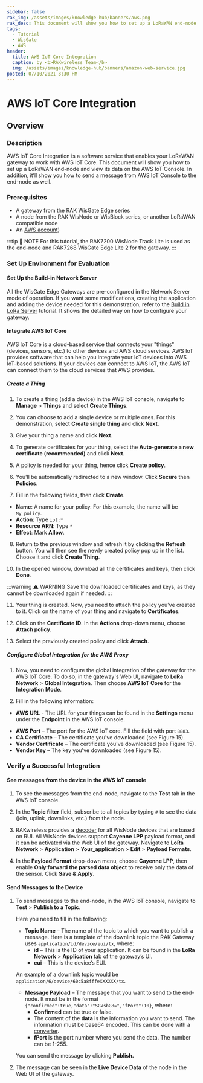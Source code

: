 ```yaml
---
sidebar: false
rak_img: /assets/images/knowledge-hub/banners/aws.png
rak_desc: This document will show you how to set up a LoRaWAN end-node and view its data on the AWS IoT Console. In addition, it’ll show you how to send a message from AWS IoT Console to the end-node as well.
tags:
  - Tutorial
  - WisGate
  - AWS
header:
  title: AWS IoT Core Integration
  caption: by <b>RAKwireless Team</b>
  img: /assets/images/knowledge-hub/banners/amazon-web-service.jpg
posted: 07/10/2021 3:30 PM
---
```


# AWS IoT Core Integration

## Overview

### Description

AWS IoT Core Integration is a software service that enables your LoRaWAN gateway to work with AWS IoT Core. This document will show you how to set up a LoRaWAN end-node and view its data on the AWS IoT Console. In addition, it’ll show you how to send a message from AWS IoT Console to the end-node as well.

### Prerequisites

- A gateway from the RAK WisGate Edge series
- A node from the RAK WisNode or WisBlock series, or another LoRaWAN compatible node
- An [AWS account](https://signin.aws.amazon.com/signin?redirect_uri=https%3A%2F%2Fconsole.aws.amazon.com%2Fconsole%2Fhome%3Ffromtb%3Dtrue%26hashArgs%3D%2523%26isauthcode%3Dtrue%26nc2%3Dh_ct%26src%3Dheader-signin%26state%3DhashArgsFromTB_us-east-1_a53fa9852547e0dd&client_id=arn%3Aaws%3Asignin%3A%3A%3Aconsole%2Fcanvas&forceMobileApp=0&code_challenge=pdxKQdhyX4lCmF3_dH3QBzFZ_lvpvhTprqWNAcHrtlk&code_challenge_method=SHA-256))

:::tip 📝 NOTE
For this tutorial, the RAK7200 WisNode Track Lite is used as the end-node and RAK7268 WisGate Edge Lite 2 for the gateway.
:::

### Set Up Environment for Evaluation

#### Set Up the Build-in Network Server

All the WisGate Edge Gateways are pre-configured in the Network Server mode of operation. If you want some modifications, creating the application and adding the device needed for this demonstration, refer to the [Build in LoRa Server](https://docs.rakwireless.com/Knowledge-Hub/Learn/Build-in-LoRa-Server/) tutorial. It shows the detailed way on how to configure your gateway.


#### Integrate AWS IoT Core

AWS IoT Core is a cloud-based service that connects your "things" (devices, sensors, etc.) to other devices and AWS cloud services. AWS IoT provides software that can help you integrate your IoT devices into AWS IoT-based solutions. If your devices can connect to AWS IoT, the AWS IoT can connect them to the cloud services that AWS provides.

##### Create a Thing

1. To create a thing (add a device) in the AWS IoT console, navigate to **Manage** > **Things** and select **Create Things.** 

<rk-img
  src="/assets/images/knowledge-hub/tutorials/aws-iot-core-integration/1.things-tab.png"
  width="100%"
  caption="Things Tab in the AWS IoT Console"
/>

2. You can choose to add a single device or multiple ones. For this demonstration, select **Create single thing** and click **Next**.

<rk-img
  src="/assets/images/knowledge-hub/tutorials/aws-iot-core-integration/2.create-things.png"
  width="100%"
  caption="Create Things"
/>

3. Give your thing a name and click **Next**.

<rk-img
  src="/assets/images/knowledge-hub/tutorials/aws-iot-core-integration/3.specify-things.png"
  width="100%"
  caption="Specify the Thing Properties"
/>

4. To generate certificates for your thing, select the **Auto-generate a new certificate (recommended)** and click **Next**.

<rk-img
  src="/assets/images/knowledge-hub/tutorials/aws-iot-core-integration/4.configure-device-certificate.png"
  width="100%"
  caption="Configure Device Certificate"
/>


5. A policy is needed for your thing, hence click **Create policy**. 

<rk-img
  src="/assets/images/knowledge-hub/tutorials/aws-iot-core-integration/5.attach-policies.png"
  width="100%"
  caption="Attach Policies to Certificate"
/>


6. You’ll be automatically redirected to a new window. Click **Secure** then **Policies**.

<rk-img
  src="/assets/images/knowledge-hub/tutorials/aws-iot-core-integration/6.create-policy.png"
  width="100%"
  caption="Create a Policy"
/>


7. Fill in the following fields, then click **Create**.

- **Name**: A name for your policy. For this example, the name will be `My_policy`.
- **Action**: Type `iot:*`
- **Resource ARN**: Type `*`
- **Effect**: Mark **Allow**.

8. Return to the previous window and refresh it by clicking the **Refresh** button. You will then see the newly created policy pop up in the list. Choose it and click **Create Thing**.

<rk-img
  src="/assets/images/knowledge-hub/tutorials/aws-iot-core-integration/7.attach-policies.png"
  width="100%"
  caption="Attach Policies to Certificate"
/>


10. In the opened window, download all the certificates and keys, then click **Done**.

:::warning ⚠️ WARNING
Save the downloaded certificates and keys, as they cannot be downloaded again if needed.
:::

<rk-img
  src="/assets/images/knowledge-hub/tutorials/aws-iot-core-integration/8.download-certificates-keys.png"
  width="100%"
  caption="Download Certificates and Keys"
/>


11. Your thing is created. Now, you need to attach the policy you’ve created to it. Click on the name of your thing and navigate to **Certificates**.

<rk-img
  src="/assets/images/knowledge-hub/tutorials/aws-iot-core-integration/9.things.png"
  width="100%"
  caption="The Things"
/>

<rk-img
  src="/assets/images/knowledge-hub/tutorials/aws-iot-core-integration/10.things-details.png"
  width="100%"
  caption="The Things Details"
/>


12. Click on the **Certificate ID**. In the **Actions** drop-down menu, choose **Attach policy**.


<rk-img
  src="/assets/images/knowledge-hub/tutorials/aws-iot-core-integration/11.certificate.png"
  width="100%"
  caption="Certificate"
/>


13.  Select the previously created policy and click **Attach**.

<rk-img
  src="/assets/images/knowledge-hub/tutorials/aws-iot-core-integration/12.attach-certificate.png"
  width="100%"
  caption="Attach Policies to Certificate"
/>


##### Configure Global Integration for the AWS Proxy

1. Now, you need to configure the global integration of the gateway for the AWS IoT Core. To do so, in the gateway's Web UI, navigate to **LoRa Network** > **Global Integration**. Then choose **AWS IoT Core** for the **Integration Mode**.  

<rk-img
  src="/assets/images/knowledge-hub/tutorials/aws-iot-core-integration/13.application-server-integration.png"
  width="100%"
  caption="Application Server Integration"
/>


2. Fill in the following information:

- **AWS URL** - The URL for your things can be found in the **Settings** menu under the **Endpoint** in the AWS IoT console.

<rk-img
  src="/assets/images/knowledge-hub/tutorials/aws-iot-core-integration/14.endpoint.png"
  width="100%"
  caption="Device Data Endpoint"
/>

- **AWS Port** – The port for the AWS IoT core. Fill the field with port `8883`. 
- **CA Certificate** – The certificate you've downloaded (see Figure 15).
- **Vendor Certificate** – The certificate you've downloaded (see Figure 15).
- **Vendor Key** – The key you've downloaded (see Figure 15).

<rk-img
  src="/assets/images/knowledge-hub/tutorials/aws-iot-core-integration/15.certificates-and-keys-placement.png"
  width="100%"
  caption="Certificates and Keys Placement"
/>


### Verify a Successful Integration

#### See messages from the device in the AWS IoT console

1. To see the messages from the end-node, navigate to the **Test** tab in the AWS IoT console.

<rk-img
  src="/assets/images/knowledge-hub/tutorials/aws-iot-core-integration/16.test-tab.png"
  width="100%"
  caption="Certificates and Keys Placement"
/>


2. In the **Topic filter** field, subscribe to all topics by typing `#` to see the data (join, uplink, downlinks, etc.) from the node.

<rk-img
  src="/assets/images/knowledge-hub/tutorials/aws-iot-core-integration/17.messages.png"
  width="100%"
  caption="Messages from the Device"
/>


3. RAKwireless provides a [decoder](https://github.com/RAKWireless/RUI_LoRa_node_payload_decoder) for all WisNode devices that are based on RUI. All WisNode devices support **Cayenne LPP** payload format, and it can be activated via the Web UI of the gateway. Navigate to **LoRa Network** > **Application** > **Your_application** > **Edit** > **Payload Formats**. 


4. In the **Payload Format** drop-down menu, choose **Cayenne LPP**, then enable **Only forward the parsed data object** to receive only the data of the sensor. Click **Save & Apply**.


<rk-img
  src="/assets/images/knowledge-hub/tutorials/aws-iot-core-integration/18.payloads.png"
  width="100%"
  caption="Payload formats"
/>


#### Send Messages to the Device

1. To send messages to the end-node, in the AWS IoT console, navigate to **Test** > **Publish to a Topic**.

   Here you need to fill in the following:

   - **Topic Name** – The name of the topic to which you want to publish a message. Here is a template of the downlink topic the RAK Gateway uses `application/id/device/eui/tx`, where:
     - **id** – This is the ID of your application. It can be found in the **LoRa Network** > **Application** tab of the gateway’s UI.
     - **eui** – This is the device’s EUI.

   An example of a downlink topic would be `application/6/device/60c5a8fffeXXXXXX/tx`.

   - **Message Payload** – The message that you want to send to the end-node. It must be in the format `{"confirmed":true,"data":"SGVsbG8=","fPort":10}`, where:
     - **Confirmed** can be true or false.
     - The content of the **data** is the information you want to send. The information must be base64 encoded. This can be done with a [converter](https://www.base64decode.org/).
     - **fPort** is the port number where you send the data. The number can be 1-255.

   You can send the message by clicking **Publish.**

<rk-img
  src="/assets/images/knowledge-hub/tutorials/aws-iot-core-integration/19.mqtt.png"
  width="100%"
  caption="MQTT Test Client"
/>


2. The message can be seen in the **Live Device Data** of the node in the Web UI of the gateway.


<rk-img
  src="/assets/images/knowledge-hub/tutorials/aws-iot-core-integration/20.live-device-data.png"
  width="100%"
  caption="Live Device Data"
/>

